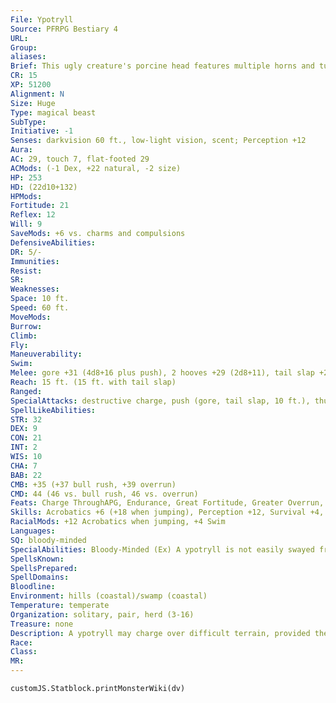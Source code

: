```yaml
---
File: Ypotryll
Source: PFRPG Bestiary 4
URL: 
Group: 
aliases: 
Brief: This ugly creature's porcine head features multiple horns and tusks. Its muscular body ripples with raw power.
CR: 15
XP: 51200
Alignment: N
Size: Huge
Type: magical beast
SubType: 
Initiative: -1
Senses: darkvision 60 ft., low-light vision, scent; Perception +12
Aura: 
AC: 29, touch 7, flat-footed 29
ACMods: (-1 Dex, +22 natural, -2 size)
HP: 253
HD: (22d10+132)
HPMods: 
Fortitude: 21
Reflex: 12
Will: 9
SaveMods: +6 vs. charms and compulsions
DefensiveAbilities: 
DR: 5/-
Immunities: 
Resist: 
SR: 
Weaknesses: 
Space: 10 ft.
Speed: 60 ft.
MoveMods: 
Burrow: 
Climb: 
Fly: 
Maneuverability: 
Swim: 
Melee: gore +31 (4d8+16 plus push), 2 hooves +29 (2d8+11), tail slap +29 (2d6+5 plus push)
Reach: 15 ft. (15 ft. with tail slap)
Ranged: 
SpecialAttacks: destructive charge, push (gore, tail slap, 10 ft.), thundering path, trample (2d8+16), unstoppable force
SpellLikeAbilities: 
STR: 32
DEX: 9
CON: 21
INT: 2
WIS: 10
CHA: 7
BAB: 22
CMB: +35 (+37 bull rush, +39 overrun)
CMD: 44 (46 vs. bull rush, 46 vs. overrun)
Feats: Charge ThroughAPG, Endurance, Great Fortitude, Greater Overrun, Improved Bull Rush, Improved Overrun, Iron Will, Multiattack, Power Attack, Run, Toughness
Skills: Acrobatics +6 (+18 when jumping), Perception +12, Survival +4, Swim +23
RacialMods: +12 Acrobatics when jumping, +4 Swim
Languages: 
SQ: bloody-minded
SpecialAbilities: Bloody-Minded (Ex) A ypotryll is not easily swayed from its bloody business. It gains a +6 bonus on saves against charm and compulsion effects. Destructive Charge (Ex) A ypotryll's charge attack ignores up to 1 point of a target object's hardness for each 5 feet charged.  Thundering Path (Ex) A ypotryll's charge shakes the ground it crosses. The path of its charge is considered difficult terrain until the start of the ypotryll's next turn, and creatures with tremorsense that are within 100 feet of the end of the ypotryll's charge are blinded for that same amount of time.  Unstoppable Force (Ex) A ypotryll's bonus on a charge attack is +4, and it may add this bonus on overrun combat maneuver checks attempted using Charge Through.
SpellsKnown: 
SpellsPrepared: 
SpellDomains: 
Bloodline: 
Environment: hills (coastal)/swamp (coastal)
Temperature: temperate
Organization: solitary, pair, herd (3-16)
Treasure: none
Description: A ypotryll may charge over difficult terrain, provided the terrain does not cost more than 2 squares to enter. For those unfortunate enough to get in an ypotryll's way, the thundering rhythm of its hooves is the sound of doom. These creatures are pure savagery and destruction incarnate. A bulk of muscle and hate, a charging ypotryll can be slowed by few things. Bodies and viscera are strewed about when this powerful boarlike juggernaut hits a shield wall, and pikes splinter on its armored plates as if they were twigs. Given enough momentum, a charging ypotryll can rip apart a drawbridge or even the crash through a keep's walls. Powerful savage tribes corral these beasts and unleash their carnage on the battlefield. Giants and powerful troll chiefs prize ypotrylls, and spend much time and resources to break them, though ypotrylls' volatile nature ensures such domestication is rare. When it does happen, they make truly frightening steeds. In the wild, ypotrylls spend their time roaming their territory looking for enough food to support their massive bodies. While they prefer meat, these creatures are omnivores and will eat almost anything. Ypotrylls are especially fond of the scraps they can find in the trash heaps of civilized races, which can mean disaster for a settlement.
Race: 
Class: 
MR: 
---
```

```dataviewjs
customJS.Statblock.printMonsterWiki(dv)
```

